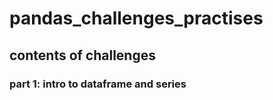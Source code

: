 # pandas_challenges_practises
## contents of challenges 
### part 1: intro to dataframe and series 
